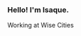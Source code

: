 ### Hello! I'm Isaque.

Working at <a style="text-decoration: none;" href="https://www.wisecities.io/pt/">Wise Cities<a>

<div>
  <img height="180cm" src"https://github-readme-stats.vercel.app/api?username=isaquesasse&theme=transparent&show_icons=true"/>
</div>
